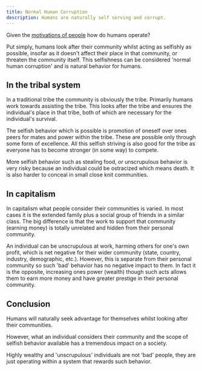```yaml
---
title: Normal Human Corruption
description: Humans are naturally self serving and corrupt.
---
```


Given the [motivations of people](what-motivates-people) how do humans operate?

Put simply, humans look after their community whilst acting as selfishly as possible, insofar as it doesn't affect their place in that community, or threaten the community itself. This selfishness can be considered 'normal human corruption' and is natural behavior for humans.

## In the tribal system

In a traditional tribe the community is obviously the tribe. Primarily humans work towards assisting the tribe. This looks after the tribe and ensures the individual's place in that tribe, both of which are necessary for the individual's survival.

The selfish behavior which is possible is promotion of oneself over ones peers for mates and power within the tribe. These are possible only through some form of excellence. All this selfish striving is also good for the tribe as everyone has to become stronger (in some way) to compete.

More selfish behavior such as stealing food, or unscrupulous behavior is very risky because an individual could be ostracized which means death. It is also harder to conceal in small close knit communities.

## In capitalism

In capitalism what people consider their communities is varied. In most cases it is the extended family plus a social group of friends in a similar class. The big difference is that the work to support that community (earning money) is totally unrelated and hidden from their personal community.

An individual can be unscrupulous at work, harming others for one's own profit, which is net negative for their wider community (state, country, industry, demographic, etc.). However, this is separate from their personal community so such 'bad' behavior has no negative impact to them. In fact it is the opposite, increasing ones power (wealth) though such acts allows them to earn more money and have greater prestige in their personal community.

## Conclusion

Humans will naturally seek advantage for themselves whilst looking after their communities.

However, what an individual considers their community and the scope of selfish behavior available has a tremendous impact on a society.

Highly wealthy and 'unscrupulous' individuals are not 'bad' people, they are just operating within a system that rewards such behavior.

